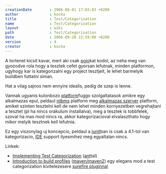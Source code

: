 ```yaml
---
creationDate        : 2006-08-01 17:03:03 +0200 
author              : kocka 
title               : Test/Categorization 
name                : Test/Categorization 
layout              : wiki 
path                : Test/Categorization 
date                : 2006-09-28 22:59:00 +0200 
version             : 4 
creator             : kocka 
---
```

A tortenet kicsit kavar, mert aki csak [pojo](../pojo.html)kat kodol, az neha meg van gyozodve rola hogy a tesztek cefet gyorsan lefutnak, minden platformon, ugyhogy kar is kategorizalni egy project tesztjeit, le lehet barmelyik buildben futtatni siman.

Hat a vilag sajnos nem ennyire idealis, pedig de szep is lenne.

Vannak ugyanis kulonbozo [platform](../Missing.html)fuggo szolgaltatasok amikre egy alkalmazas epul, peldaul [rdbms](../RDBMS.html) platform meg [alkalmazas szerver](../Alkalmazas%20Szerver.html) platform, amiket szinten tesztelni kell de nem lehet minden kornyezetben vegrehajtani a tesztet (pl ha nincs orakulum installalva), meg a tesztek is tobbfelek, szoval ha mas mod nincs ra, akkor kategorizacioval elvalaszthato hogy mikor melyik tesztnek kell lefutnia.

Ez egy viszonylag uj koncepcio, peldaul a [junit](../junit.html)ban is csak a 4.1-tol van kategorizacio, [IDE](../IDE.html) support ilyesmihez meg egyaltalan nincs.

Linkek:

*   [Implementing Test Categorization](http://thediscoblog.com/?p=19) ([ant](../ant.html)tal)
*   [Introduction to build profiles](http://maven.apache.org/guides/introduction/introduction-to-profiles.html) ([maven/maven2](../maven/maven2.html)) egy elegans mod a test categorization kivitelezesere [surefire pluginnal](http://maven.apache.org/plugins/maven-surefire-plugin/examples/testng.html)


